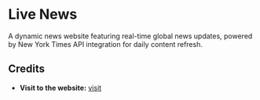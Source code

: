 # Live News

 A dynamic news website featuring real-time global news updates, powered by New York Times API integration for daily 
content refresh.

## Credits

- **Visit to the website:** [visit](https://news-app-pied-nu.vercel.app/)
